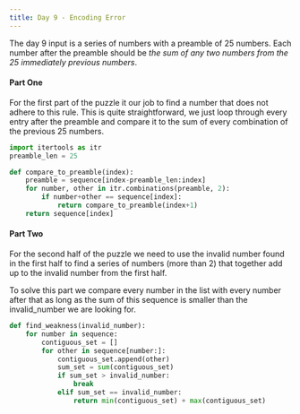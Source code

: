 ```yaml
---
title: Day 9 - Encoding Error
---
```

The day 9 input is a series of numbers with a preamble of 25 numbers. Each number after the preamble should be *the sum of any two numbers from the 25 immediately previous numbers*.

#### Part One
For the first part of the puzzle it our job to find a number that does not adhere to this rule. This is quite straightforward, we just loop through every entry after the preamble and compare it to the sum of every combination of the previous 25 numbers.

```python
import itertools as itr
preamble_len = 25

def compare_to_preamble(index):
    preamble = sequence[index-preamble_len:index]
    for number, other in itr.combinations(preamble, 2):
        if number+other == sequence[index]:
            return compare_to_preamble(index+1)
    return sequence[index]
```

#### Part Two
For the second half of the puzzle we need to use the invalid number found in the first half to find a series of numbers (more than 2) that together add up to the invalid number from the first half.

To solve this part we compare every number in the list with every number after that as long as the sum of this sequence is smaller than the invalid_number we are looking for.

```python
def find_weakness(invalid_number):
    for number in sequence:
        contiguous_set = []
        for other in sequence[number:]:
            contiguous_set.append(other)
            sum_set = sum(contiguous_set)
            if sum_set > invalid_number:
                break
            elif sum_set == invalid_number:
                return min(contiguous_set) + max(contiguous_set)
```


